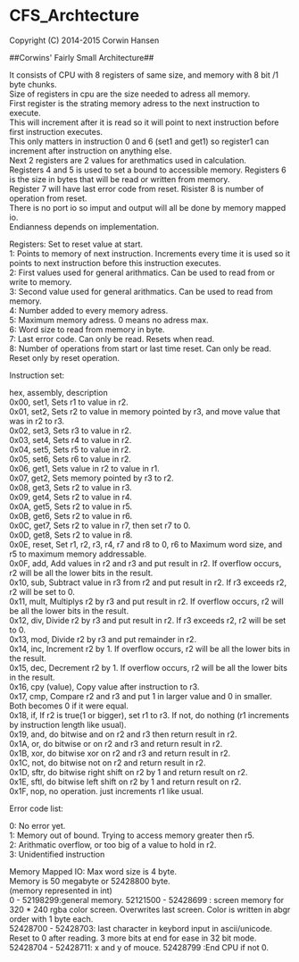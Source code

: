 CFS_Archtecture
===============
Copyright (C) 2014-2015  Corwin Hansen  

##Corwins' Fairly Small Architecture##
  
It consists of CPU with 8 registers of same size, and memory with 8 bit /1 byte chunks.  
Size of registers in cpu are the size needed to adress all memory.   
First register is the strating memory adress to the next instruction to execute.   
This will increment after it is read so it will point to next instruction before first instruction executes.  
This only matters in instruction 0 and 6 (set1 and get1) so register1 can increment after instruction on anything else.  
Next 2 registers are 2 values for arethmatics used in calculation.  
Registers 4 and 5 is used to set a bound to accessible memory. Registers 6 is the size in bytes that will be read or written from memory.  
Register 7 will have last error code from reset. Risister 8 is number of operation from reset.  
There is no port io so imput and output will all be done by memory mapped io.  
Endianness depends on implementation.

Registers: Set to reset value at start.  
1: Points to memory of next instruction. Increments every time it is used so it points to next instruction before this instruction executes.  
2: First values used for general arithmatics. Can be used to read from or write to memory.  
3: Second value used for general arithmatics. Can be used to read from memory.  
4: Number added to every memory adress.  
5: Maximum memory adress. 0 means no adress max.  
6: Word size to read from memory in byte.  
7: Last error code. Can only be read. Resets when read.  
8: Number of operations from start or last time reset. Can only be read. Reset only by reset operation.  
  
  
Instruction set: 

hex, assembly, description  
0x00, set1, Sets r1 to value in r2.  
0x01, set2, Sets r2 to value in memory pointed by r3, and move value that was in r2 to r3.  
0x02, set3, Sets r3 to value in r2.  
0x03, set4, Sets r4 to value in r2.  
0x04, set5, Sets r5 to value in r2.  
0x05, set6, Sets r6 to value in r2.  
0x06, get1, Sets value in r2 to value in r1.  
0x07, get2, Sets memory pointed by r3 to r2.  
0x08, get3, Sets r2 to value in r3.  
0x09, get4, Sets r2 to value in r4.  
0x0A, get5, Sets r2 to value in r5.  
0x0B, get6, Sets r2 to value in r6.  
0x0C, get7, Sets r2 to value in r7, then set r7 to 0.  
0x0D, get8, Sets r2 to value in r8.  
0x0E, reset, Set r1, r2, r3, r4, r7 and r8 to 0, r6 to Maximum word size, and r5 to maximum memory addressable.  
0x0F, add, Add values in r2 and r3 and put result in r2. If overflow occurs, r2 will be all the lower bits in the result.  
0x10, sub, Subtract value in r3 from r2 and put result in r2. If r3 exceeds r2, r2 will be set to 0.   
0x11, mult, Multiplys r2 by r3 and put result in r2. If overflow occurs, r2 will be all the lower bits in the result.  
0x12, div, Divide r2 by r3 and put result in r2. If r3 exceeds r2, r2 will be set to 0.  
0x13, mod,  Divide r2 by r3 and put remainder in r2.  
0x14, inc, Increment r2 by 1. If overflow occurs, r2 will be all the lower bits in the result.  
0x15, dec, Decrement r2 by 1. If overflow occurs, r2 will be all the lower bits in the result.  
0x16, cpy (value), Copy value after instruction to r3.  
0x17, cmp, Compare r2 and r3 and put 1 in larger value and 0 in smaller. Both becomes 0 if it were equal.  
0x18, if, If r2 is true(1 or bigger), set r1 to r3. If not, do nothing (r1 increments by instruction length like usual).  
0x19, and, do bitwise and on r2 and r3 then return result in r2.  
0x1A, or, do bitwise or on r2 and r3 and return result in r2.  
0x1B, xor, do bitwise xor on r2 and r3 and return result in r2.  
0x1C, not, do bitwise not on r2 and return result in r2.  
0x1D, sftr, do bitwise right shift on r2 by 1 and return result on r2.  
0x1E, sftl, do bitwise left shift on r2 by 1 and return result on r2.  
0x1F, nop, no operation. just increments r1 like usual.  
  
Error code list:  
  
0: No error yet.   
1: Memory out of bound. Trying to access memory greater then r5.  
2: Arithmatic overflow, or too big of a value to hold in r2.  
3: Unidentified instruction  

Memory Mapped IO: 
Max word size is 4 byte.  
Memory is 50 megabyte or 52428800 byte.  
(memory represented in int)  
0 - 52198299:general memory. 
52121500 - 52428699 : screen memory for 320 * 240 rgba color screen. Overwrites last screen.  Color is written in abgr order with 1 byte each.  
52428700 - 52428703: last character in keybord input in ascii/unicode. Reset to 0 after reading. 3 more bits at end for ease in 32 bit mode.  
52428704 - 52428711: x and y of mouce.
52428799 :End CPU if not 0.  